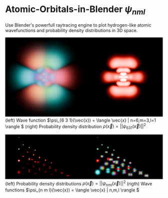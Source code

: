 # Atomic-Orbitals-in-Blender $\psi_{n m l}$


Use Blender's powerfull raytracing engine to plot hydrogen-like atomic wavefunctions and probability density distributions in 3D space.

![](https://github.com/dom128/Atomic-Orbitals-in-Blender/blob/main/631_1080.png)
(left) Wave function $\psi_{6 3 1}(\vec{x}) = \langle \vec{x} | n=6,m=3,l=1 \rangle $
(right) Probability density distribution $\rho (\vec{x}) = ||\psi_{6 3 1}(\vec{x})||^2$ 
 
![alt text](https://github.com/dom128/Atomic-Orbitals-in-Blender/blob/main/composite.jpeg)
(left) Probability density distributions $\rho (\vec{x}) = ||\psi_{n m l}(\vec{x})||^2$
(rigth) Wave functions $\psi_{n m l}(\vec{x}) = \langle \vec{x} | n,m,l \rangle $ 
 




